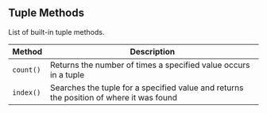 ## Tuple Methods
List of built-in tuple methods.  

Method | Description
--- | ---
`count()` | Returns the number of times a specified value occurs in a tuple
`index()` | Searches the tuple for a specified value and returns the position of where it was found
